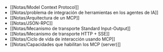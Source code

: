 - [[Notas/Model Context Protocol]]
- [[Notas/problema de integración de herramientas en los agentes de IA]]
- [[Notas/Arquitectura de un MCP]]
- [[Notas/JSON-RPC]]
- [[Notas/Mecanismo de transporte Standard Input-Output]]
- [[Notas/Mecanismo de transporte HTTP + SSE]]
- [[Notas/Ciclo de vida de interacción usando MCP]]
- [[Notas/Capacidades que habilitan los MCP (server)]]
